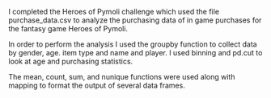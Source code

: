 I completed the Heroes of Pymoli challenge which used the file purchase_data.csv to analyze the purchasing data of in game purchases for the fantasy game Heroes of Pymoli. 

In order to perform the analysis I used the groupby function to collect data by gender, age. item type and name and player. I used binning and pd.cut to look at age and purchasing statistics. 

The mean, count, sum, and nunique functions were used along with mapping to format the output of several data frames. 

